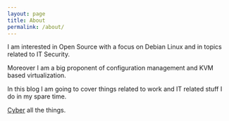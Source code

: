 ```yaml
---
layout: page
title: About
permalink: /about/
---
```


I am interested in Open Source with a focus on Debian Linux and in topics related to IT Security.

Moreover I am a big proponent of configuration management and KVM based virtualization.

In this blog I am going to cover things related to work and IT related stuff I do in my spare time.

[Cyber][cybercyber] all the things.

[cybercyber]: https://www.youtube.com/watch?v=WY6KkRsS26M